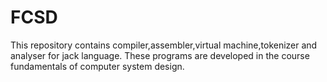 # FCSD
This repository contains compiler,assembler,virtual machine,tokenizer and analyser for jack language.
These programs are developed in the course fundamentals of computer system design. 
